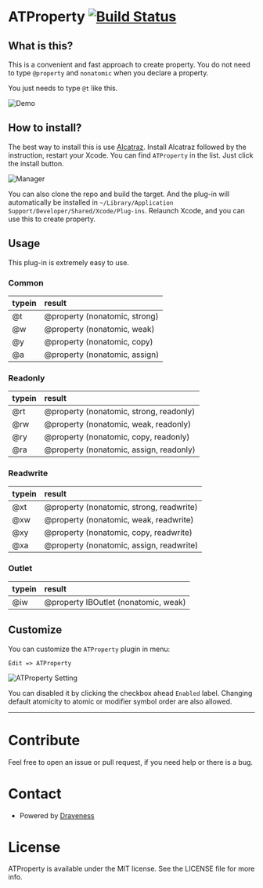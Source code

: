# ATProperty [![Build Status](https://travis-ci.org/Draveness/ATProperty.svg?branch=master)](https://travis-ci.org/Draveness/ATProperty)

## What is this?

This is a convenient and fast approach to create property. You do not need to type `@property` and `nonatomic` when you declare a property.

You just needs to type `@t` like this.

![Demo](./image/Demo.gif)

## How to install?

The best way to install this is use [Alcatraz](http://alcatraz.io/). Install Alcatraz followed by the instruction, restart your Xcode. You can find `ATProperty` in the list. Just click the install button.

![Manager](./image/manager.png)

You can also clone the repo and build the target. And the plug-in will automatically be installed in `~/Library/Application Support/Developer/Shared/Xcode/Plug-ins`. Relaunch Xcode, and you can use this to create property.

## Usage

This plug-in is extremely easy to use.

### Common

| typein   | result |
| :------- |:-----------------------------|
|@t        | @property (nonatomic, strong) |
|@w        | @property (nonatomic, weak)   |
|@y        | @property (nonatomic, copy)   |
|@a        | @property (nonatomic, assign) |

### Readonly

| typein   | result |
| :------- |:-----------------------------|
|@rt        | @property (nonatomic, strong, readonly) |
|@rw        | @property (nonatomic, weak, readonly)   |
|@ry        | @property (nonatomic, copy, readonly)   |
|@ra        | @property (nonatomic, assign, readonly) |

### Readwrite

| typein   | result |
| :------- |:-----------------------------|
|@xt        | @property (nonatomic, strong, readwrite) |
|@xw        | @property (nonatomic, weak, readwrite)   |
|@xy        | @property (nonatomic, copy, readwrite)   |
|@xa        | @property (nonatomic, assign, readwrite) |


### Outlet

| typein   | result |
| :------- |:-----------------------------|
|@iw        | @property IBOutlet (nonatomic, weak) |

## Customize

You can customize the `ATProperty` plugin in menu:

```
Edit => ATProperty
```

![ATProperty Setting](./image/Setting.png)

You can disabled it by clicking the checkbox ahead `Enabled` label. Changing default atomicity to atomic or modifier symbol order are also allowed.

----

# Contribute

Feel free to open an issue or pull request, if you need help or there is a bug.

# Contact

- Powered by [Draveness](http://github.com/draveness)

# License

ATProperty is available under the MIT license. See the LICENSE file for more info.
